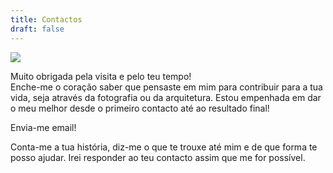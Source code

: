 ```yaml
---
title: Contactos
draft: false
---
```

![](/images/uploads/4q8a2536_1-copy.webp)


<section class="section-bottom-aligned">

Muito obrigada pela visita e pelo teu tempo!\
Enche-me o coração saber que pensaste em mim para contribuir para a tua vida, seja através da fotografia ou da arquitetura. Estou empenhada em dar o meu melhor desde o primeiro contacto até ao resultado final!

Envia-me email!

Conta-me a tua história, diz-me o que te trouxe até mim e de que forma te posso ajudar. Irei responder ao teu contacto assim que me for possível.
</section>
